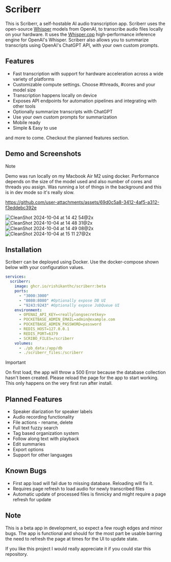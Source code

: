 # Scriberr

This is Scriberr, a self-hostable AI audio transcription app. Scriberr uses the open-source [Whisper](https://github.com/openai/whisper) models from OpenAI,
to transcribe audio files locally on your hardware. It uses the [Whisper.cpp](https://github.com/ggerganov/whisper.cpp) high-performance inference engine
for OpenAI's Whisper. Scriberr also allows you to summarize transcripts using OpenAI's ChatGPT API, with your own custom prompts.

## Features
- Fast transcription with support for hardware acceleration across a wide variety of platforms
- Customizable compute settings. Choose #threads, #cores and your model size
- Transcription happens locally on device
- Exposes API endpoints for automation pipelines and integrating with other tools
- Optionally summarize transcripts with ChatGPT
- Use your own custom prompts for summarization
- Mobile ready
- Simple & Easy to use

and more to come. Checkout the planned features section.

## Demo and Screenshots

> [!note]
> Demo was run locally on my Macbook Air M2 using docker.
> Performance depends on the size of the model used and also
> number of cores and threads you assign.  Was running a lot of things in the background and this is in dev mode so it's really slow.

https://github.com/user-attachments/assets/69d0c5a8-3412-4af5-a312-f3eddebc392e


![CleanShot 2024-10-04 at 14 42 54@2x](https://github.com/user-attachments/assets/90e68ebd-695e-4043-8d51-83c704a18c5c)
![CleanShot 2024-10-04 at 14 48 31@2x](https://github.com/user-attachments/assets/a8ecfa26-84aa-4091-8f22-481f0b5e67e6)
![CleanShot 2024-10-04 at 14 49 08@2x](https://github.com/user-attachments/assets/22820b96-f982-46da-8a71-79ea73559c79)
![CleanShot 2024-10-04 at 15 11 27@2x](https://github.com/user-attachments/assets/6e10b0c1-cf97-4cf6-ab47-591b6da607ef)




## Installation

Scriberr can be deployed using Docker. Use the docker-compose shown below with your configuration values.

```yaml
services:
  scriberr:
    image: ghcr.io/rishikanthc/scriberr:beta
    ports:
      - "3000:3000"
      - "8080:8080" #Optionally expose DB UI
      - "9243:9243" #Optionally expose JobQueue UI
    environment:
      - OPENAI_API_KEY=<reallylongsecretkey>
      - POCKETBASE_ADMIN_EMAIL=admin@example.com
      - POCKETBASE_ADMIN_PASSWORD=password
      - REDIS_HOST=127.0.0.1
      - REDIS_PORT=6379
      - SCRIBO_FILES=/scriberr
    volumes:
      - ./pb_data:/app/db
      - ./scriberr_files:/scriberr
```

> [!important]
> On first load, the app will throw a 500 Error because the database collection hasn't been created.
> Please reload the page for the app to start working. This only happens on the very first run after
> install.
 
## Planned Features

- Speaker diarization for speaker labels
- Audio recording functionality
- File actions - rename, delete
- Full text fuzzy search
- Tag based organization system
- Follow along text with playback
- Edit summaries
- Export options
- Support for other languages


## Known Bugs
- First app load will fail due to missing database. Reloading will fix it.
- Requires page refresh to load audio for newly transcribed files
- Automatic update of processed files is finnicky and might require a page refresh for update

## Note
This is a beta app in development, so expect a few rough edges and minor bugs. The app is functional
and should for the most part be usable barring the need to refresh the page at times for the UI to
update state.

If you like this project I would really appreciate it if you could star this repository.
